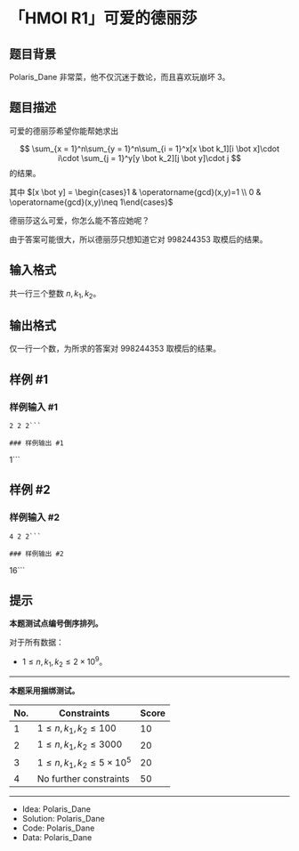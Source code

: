 # 「HMOI R1」可爱的德丽莎

## 题目背景

Polaris_Dane 非常菜，他不仅沉迷于数论，而且喜欢玩崩坏 3。

## 题目描述

可爱的德丽莎希望你能帮她求出

$$
\sum_{x = 1}^n\sum_{y = 1}^n\sum_{i = 1}^x[x \bot k_1][i \bot x]\cdot i\cdot \sum_{j = 1}^y[y \bot k_2][j \bot y]\cdot j
$$
的结果。

其中 $[x \bot y] = \begin{cases}1 & \operatorname{gcd}(x,y)=1 \\ 0 & \operatorname{gcd}(x,y)\neq 1\end{cases}$

德丽莎这么可爱，你怎么能不答应她呢？

由于答案可能很大，所以德丽莎只想知道它对 $998244353$ 取模后的结果。

## 输入格式

共一行三个整数 $n, k_1, k_2$。

## 输出格式

仅一行一个数，为所求的答案对 $998244353$ 取模后的结果。

## 样例 #1

### 样例输入 #1
```
2 2 2```

### 样例输出 #1

```
1```

## 样例 #2

### 样例输入 #2
```
4 2 2```

### 样例输出 #2

```
16```

## 提示

**本题测试点编号倒序排列。**

对于所有数据：
- $1 \le n, k_1, k_2 \le 2 \times 10^9$。

---------

**本题采用捆绑测试。**

| No. | Constraints                   | Score |
| ----------- | ----------------------------- | ----- |
| $1$         | $1\le n,k_1,k_2\le 100$         | $10$  |
| $2$         | $1\le n,k_1,k_2\le 3000$ | $20$  |
| $3$         | $1\le n,k_1,k_2\le 5\times 10^5$ | $20$  |
| $4$         | No further constraints        | $50$  |

---------------

- Idea: Polaris_Dane
- Solution: Polaris_Dane
- Code: Polaris_Dane
- Data: Polaris_Dane
